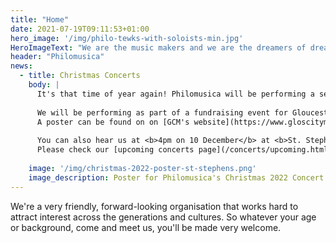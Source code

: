 ```yaml
---
title: "Home"
date: 2021-07-19T09:11:53+01:00
hero_image: '/img/philo-tewks-with-soloists-min.jpg'
HeroImageText: "We are the music makers and we are the dreamers of dreams"
header: "Philomusica"
news:
  - title: Christmas Concerts
    body: |
      It's that time of year again! Philomusica will be performing a selection of Christmas music, including your favourite carols! There will also be original compositions, including Linda's <em>Cradled in a Manger</em>.
      
      We will be performing as part of a fundraising event for Gloucester City Mission (GCM) at <b>7:30pm 1 December</b> at <b>St Barnabas' Church, Gloucester</b>. Please note, this is a <b>change of venue</b>; the performance is no longer at Gloucester Cathedral due to an administration error on the Cathedral's part.
      A poster can be found on on [GCM's website](https://www.gloscitymission.org.uk/fundraisingevents), however at the time of writing the venue has yet to be updated on their site.
      
      You can also hear us at <b>4pm on 10 December</b> at <b>St. Stephen's Barbourne, Worcester</b> and at <b>7:00pm on 13 December</b> at <b>Holy Trinity, Longlevens, Gloucester</b>. 
      Please check our [upcoming concerts page](/concerts/upcoming.html) for more details.
      
    image: '/img/christmas-2022-poster-st-stephens.png'
    image_description: Poster for Philomusica's Christmas 2022 Concert at St Stephen's Barbourne
---
```

We're a very friendly, forward-looking organisation that works hard to attract interest across the generations and cultures. So whatever your age or background, come and meet us, you'll be made very welcome.
